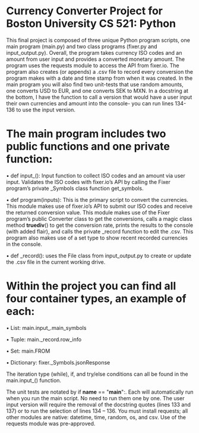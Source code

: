 # Currency Converter Project for Boston University CS 521: Python

This final project is composed of three unique Python program scripts, one main program (main.py) and two class programs (fixer.py and input_output.py). Overall, the program takes currency ISO codes and an amount from user input and provides a converted monetary amount. The program uses the requests module to access the API from fixer.io. The program also creates (or appends) a .csv file to record every conversion the program makes with a date and time stamp from when it was created. In the main program you will also find two unit-tests that use random amounts, one converts USD to EUR, and one converts SEK to MXN. In a docstring at the bottom, I have the function to call a version that would have a user input their own currencies and amount into the console- you can run lines 134-136 to use the input version. 

# The main program includes two public functions and one private function:

•	def input_(): Input function to collect ISO codes and an amount via user input. Validates the ISO codes with fixer.io’s API by calling the Fixer program’s private _Symbols class function get_symbols. 

•	def program(inputs): This is the primary script to convert the currencies. This module makes use of fixer.io’s API to submit our ISO codes and receive the returned conversion value. This module makes use of the Fixer program’s public Converter class to get the conversions, calls a magic class method __truediv__() to get the conversion rate, prints the results to the console (with added flair), and calls the private _record function to edit the .csv. This program also makes use of a set type to show recent recorded currencies in the console. 

•	def _record(): uses the File class from input_output.py to create or update the .csv file in the current working drive. 


# Within the project you can find all four container types, an example of each:


•	List: main.input_.main_symbols

•	Tuple: main._record.row_info

•	Set: main.FROM

•	Dictionary: fixer._Symbols.jsonResponse

The iteration type (while), if, and try/else conditions can all be found in the main.input_() function. 

The unit tests are notated by if __name__ == "__main__":. Each will automatically run when you run the main script. No need to run them one by one. The user input version will require the removal of the docstring quotes (lines 133 and 137) or to run the selection of lines 134 – 136. You must install requests; all other modules are native: datetime, time, random, os, and csv. Use of the requests module was pre-approved. 
